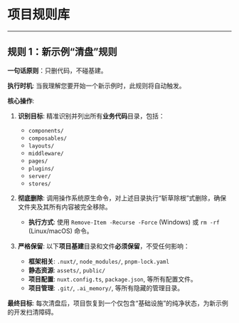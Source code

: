 # 项目规则库

---

## 规则 1：新示例“清盘”规则

**一句话原则**：只删代码，不碰基建。

**执行时机**: 当我理解您要开始一个新示例时，此规则将自动触发。

**核心操作**:

1.  **识别目标**: 精准识别并列出所有**业务代码**目录，包括：
    - `components/`
    - `composables/`
    - `layouts/`
    - `middleware/`
    - `pages/`
    - `plugins/`
    - `server/`
    - `stores/`

2.  **彻底删除**: 调用操作系统原生命令，对上述目录执行“斩草除根”式删除，确保文件夹及其所有内容被完全移除。
    - **执行方式**: 使用 `Remove-Item -Recurse -Force` (Windows) 或 `rm -rf` (Linux/macOS) 命令。

3.  **严格保留**: 以下**项目基建**目录和文件**必须保留**，不受任何影响：
    - **框架相关**: `.nuxt/`, `node_modules/`, `pnpm-lock.yaml`
    - **静态资源**: `assets/`, `public/`
    - **项目配置**: `nuxt.config.ts`, `package.json`, 等所有配置文件。
    - **项目管理**: `.git/`, `.ai_memory/`, 等所有隐藏的管理目录。

**最终目标**: 每次清盘后，项目恢复到一个仅包含“基础设施”的纯净状态，为新示例的开发扫清障碍。